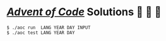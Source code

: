 # [_Advent of Code_](https://adventofcode.com/) Solutions :santa: :christmas_tree: :gift: 

```
$ ./aoc run  LANG YEAR DAY INPUT
$ ./aoc test LANG YEAR DAY
```
